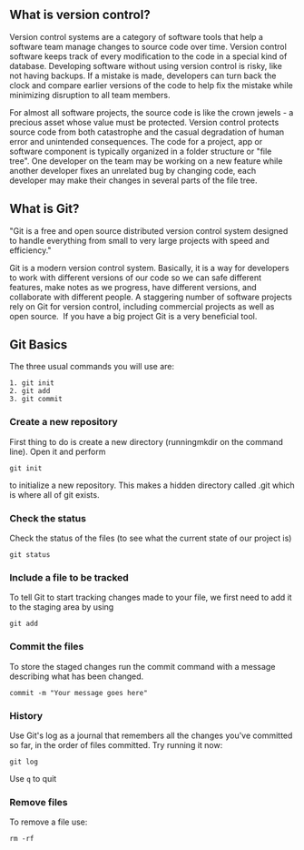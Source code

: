 ## What is version control?

Version control systems are a category of software tools that help a software team manage changes to source code over time. Version control software keeps track of every modification to the code in a special kind of database. Developing software without using version control is risky, like not having backups. If a mistake is made, developers can turn back the clock and compare earlier versions of the code to help fix the mistake while minimizing disruption to all team members.

For almost all software projects, the source code is like the crown jewels - a precious asset whose value must be protected. Version control protects source code from both catastrophe and the casual degradation of human error and unintended consequences. The code for a project, app or software component is typically organized in a folder structure or "file tree". One developer on the team may be working on a new feature while another developer fixes an unrelated bug by changing code, each developer may make their changes in several parts of the file tree.

## What is Git?

"Git is a free and open source distributed version control system designed to handle everything from small to very large projects with speed and efficiency."

Git is a modern version control system. Basically, it is a way for developers to work with different versions of our code so we can safe different features, make notes as we progress, have different versions, and collaborate with different people. A staggering number of software projects rely on Git for version control, including commercial projects as well as open source.  If you have a big project Git is a very beneficial tool.

## Git Basics

The three usual commands you will use are:

```
1. git init
2. git add
3. git commit
```

### Create a new repository

First thing to do is create a new directory (runningmkdir on the command line). Open it and perform

```
git init
```

to initialize a new repository. This makes a hidden directory called .git which is where all of git exists.

### Check the status

Check the status of the files (to see what the current state of our project is)

```
git status
```

### Include a file to be tracked 

To tell Git to start tracking changes made to your file, we first need to add it to the staging area by using

```
git add
```

### Commit the files 

To store the staged changes run the commit command with a message describing what has been changed.

```
commit -m "Your message goes here"
```

### History

Use Git's log as a journal that remembers all the changes you've committed so far, in the order of files committed. Try running it now:

```
git log
```

Use ```q``` to quit

### Remove files

To remove a file use:

```
rm -rf
```
